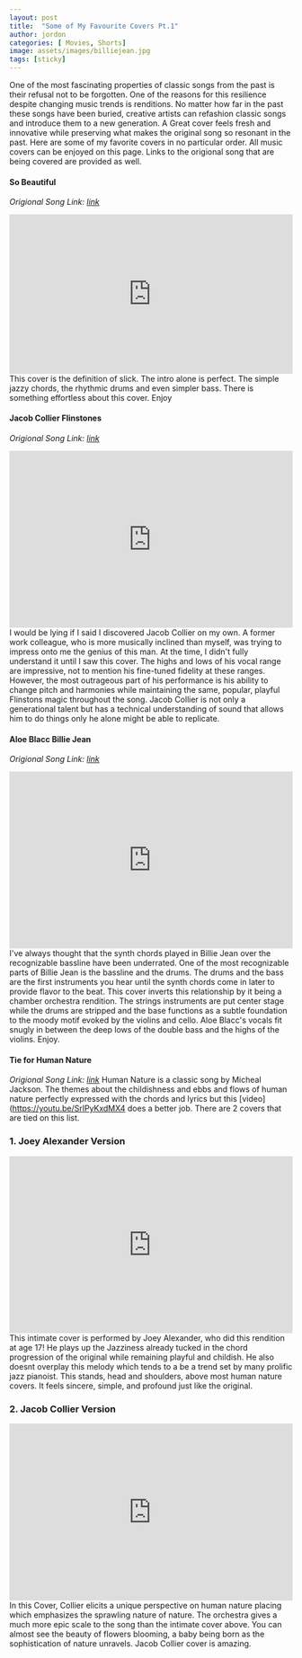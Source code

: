 ```yaml
---
layout: post
title:  "Some of My Favourite Covers Pt.1"
author: jordon
categories: [ Movies, Shorts]
image: assets/images/billiejean.jpg
tags: [sticky]
---
```


One of the most fascinating properties of classic songs from the past is their refusal not to be forgotten. One of the reasons for this resilience  despite changing music trends is renditions. No matter how far in the past these songs have been buried, creative artists can refashion classic songs and introduce them to a new generation. A Great cover feels fresh and innovative while preserving what makes the original song so resonant in the past. Here are some of my favorite covers in no particular order. All music covers can be enjoyed on this page. Links to the origional song that are being covered are provided as well.

#### So Beautiful

*Origional Song Link: [link](https://www.youtube.com/watch?v=LgPpowVNEfE)*

<div style="width:100%;height:0px;position:relative;padding-bottom:56.250%;"><iframe src="https://streamable.com/e/fu1w32" frameborder="0" width="100%" height="100%" allowfullscreen style="width:100%;height:100%;position:absolute;left:0px;top:0px;overflow:hidden;"></iframe></div>
This cover is the definition of slick. The intro alone is perfect. The simple jazzy chords, the rhythmic drums and even simpler bass. There is something effortless about this cover. Enjoy

#### Jacob Collier Flinstones
*Origional Song Link: [link](https://www.youtube.com/watch?v=LgPpowVNEfE)*
<iframe width="100%" height="315" src="https://www.youtube.com/embed/zua831utwMM" title="YouTube video player" frameborder="0" allow="accelerometer; autoplay; clipboard-write; encrypted-media; gyroscope; picture-in-picture; web-share" allowfullscreen></iframe>
I would be lying if I said I discovered Jacob Collier on my own. A former work colleague, who is more musically inclined than myself, was trying to impress onto me the genius of this man. At the time, I didn't fully understand it  until I saw this cover. The highs and lows of his vocal range are impressive, not to mention his fine-tuned fidelity at these ranges. However, the most outrageous part of his performance is his ability to change pitch and harmonies while  maintaining the same, popular, playful Flinstons magic throughout the song. Jacob Collier is not only a generational talent but has a technical understanding of sound that allows him to do things only he alone might be able to replicate. 

#### Aloe Blacc Billie Jean
*Origional Song Link: [link](https://www.youtube.com/watch?v=Zi_XLOBDo_Y)*
<iframe width="100%" height="315" src="https://www.youtube.com/embed/gKL9Vw_ivIo" title="YouTube video player" frameborder="0" allow="accelerometer; autoplay; clipboard-write; encrypted-media; gyroscope; picture-in-picture; web-share" allowfullscreen></iframe>
I've always thought that the synth chords played in Billie Jean over the recognizable bassline have  been underrated. One of the most recognizable parts of Billie Jean is the bassline and the drums. The drums and the bass are the first instruments you hear until the synth chords come in later to provide flavor to the beat. This cover inverts this relationship by it being a chamber orchestra rendition. The strings instruments are put center stage while the drums are stripped and the base functions as a subtle foundation to the moody motif evoked by the violins and cello. Aloe Blacc's vocals fit snugly in between the deep lows of the double bass and the highs of the violins. Enjoy.

#### Tie for Human Nature 
*Origional Song Link: [link](https://www.youtube.com/watch?v=ElN_4vUvTPs)*
Human Nature is a classic song by Micheal Jackson. The themes about the childishness and ebbs and flows of human nature perfectly expressed with the chords and lyrics but this [video](https://youtu.be/SrlPyKxdMX4 does a better job. There are 2 covers that are tied on this list. 
### 1. Joey Alexander Version
<iframe width="100%" height="315" src="https://www.youtube.com/embed/XkUtaDhXKMU" title="YouTube video player" frameborder="0" allow="accelerometer; autoplay; clipboard-write; encrypted-media; gyroscope; picture-in-picture; web-share" allowfullscreen></iframe>
This intimate cover is performed by Joey Alexander, who did this rendition at age 17! He plays up the Jazziness already tucked in the chord progression of the original while remaining playful and childish. He also doesnt overplay this melody which tends to a be a trend set by many prolific jazz pianoist. This stands, head and shoulders, above most human nature covers. It feels sincere, simple, and profound just like the original.

### 2. Jacob Collier Version
<iframe width="100%" height="315" src="https://www.youtube.com/embed/kIjExHdnx2E" title="YouTube video player" frameborder="0" allow="accelerometer; autoplay; clipboard-write; encrypted-media; gyroscope; picture-in-picture; web-share" allowfullscreen></iframe>
In this Cover, Collier elicits a unique perspective on human nature placing which emphasizes the sprawling nature of nature. The orchestra gives a much more epic scale to the song than the intimate cover above. You can almost see the beauty of flowers blooming, a baby being born as the sophistication of nature unravels. Jacob Collier cover is amazing.

